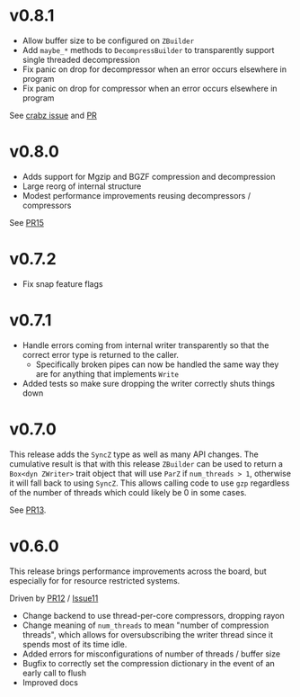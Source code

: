 # v0.8.1

- Allow buffer size to be configured on `ZBuilder`
- Add `maybe_*` methods to `DecompressBuilder` to transparently support single threaded decompression
- Fix panic on drop for decompressor when an error occurs elsewhere in program
- Fix panic on drop for compressor when an error occurs elsewhere in program

See [crabz issue](https://github.com/sstadick/crabz/issues/7)
and [PR]()

# v0.8.0

- Adds support for Mgzip and BGZF compression and decompression
- Large reorg of internal structure
- Modest performance improvements reusing decompressors / compressors

See [PR15](https://github.com/sstadick/gzp/pull/15)

# v0.7.2

- Fix snap feature flags

# v0.7.1

- Handle errors coming from internal writer transparently so that the correct error type is returned to the caller.
  - Specifically broken pipes can now be handled the same way they are for anything that implements `Write`
- Added tests so make sure dropping the writer correctly shuts things down

# v0.7.0

This release adds the `SyncZ` type as well as many API changes.
The cumulative result is that with this release `ZBuilder` can be used to return a `Box<dyn ZWriter>` trait object that will use `ParZ` if `num_threads > 1`, otherwise it will fall back to using `SyncZ`.
This allows calling code to use `gzp` regardless of the number of threads which could likely be 0 in some cases.

See [PR13](https://github.com/sstadick/gzp/pull/13).

# v0.6.0

This release brings performance improvements across the board, but especially for for resource restricted systems.

Driven by [PR12](https://github.com/sstadick/gzp/pull/12) / [Issue11](https://github.com/sstadick/gzp/issues/11)

- Change backend to use thread-per-core compressors, dropping rayon
- Change meaning of `num_threads` to mean "number of compression threads", which allows for oversubscribing the writer thread since it spends most of its time idle. 
- Added errors for misconfigurations of number of threads / buffer size
- Bugfix to correctly set the compression dictionary in the event of an early call to flush
- Improved docs
